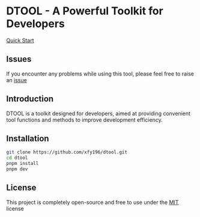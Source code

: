 # DTOOL - A Powerful Toolkit for Developers

[Quick Start](https://dtool.tech)

## Issues

If you encounter any problems while using this tool, please feel free to raise an [issue](https://github.com/xfy196/dtool/issues/new/choose)

## Introduction

DTOOL is a toolkit designed for developers, aimed at providing convenient tool functions and methods to improve development efficiency.

## Installation

```bash
git clone https://github.com/xfy196/dtool.git
cd dtool
pnpm install
pnpm dev
```

## License

This project is completely open-source and free to use under the [MIT](./LICENSE) license
